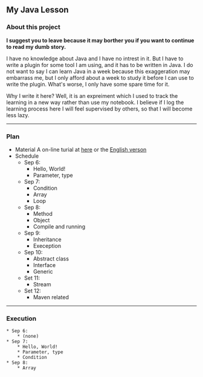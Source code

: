 ## My Java Lesson

### About this project

**I suggest you to leave because it may borther you if you want to continue to read my dumb story.**

I have no knowledge about Java and I have no intrest in it. But I have to write a plugin for some tool I am using, and it has to be written in Java. I do not want to say I can learn Java in a week because this exaggeration may embarrass me, but I only afford about a week to study it before I can use to write the plugin. What's worse, I only have some spare time for it.

Why I write it here? Well, it is an expreiment which I used to track the learning in a new way rather than use my notebook. I believe if I log the learning process here I will feel supervised by others, so that I will become less lazy.

--------------

### Plan

* Material
    A on-line turial at [here](http://www.learnjavaonline.org/cn/) or the [English verson](https://www.learnjavaonline.org/en/)
* Schedule
    * Sep 6:
        * Hello, World!
        * Parameter, type
    * Sep 7:
        * Condition
        * Array
        * Loop
    * Sep 8:
        * Method
        * Object
        * Compile and running
    * Sep 9:
        * Inheritance
        * Exeception
    * Sep 10:
        * Abstract class
        * Interface
        * Generic
    * Set 11:
        * Stream
    * Set 12:
        * Maven related

--------------

### Execution

    * Sep 6:
        * (none)
    * Sep 7:
        * Hello, World!
        * Parameter, type
        * Condition
    * Sep 8:
        * Array
